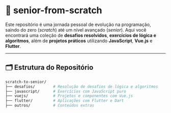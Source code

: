# 🧠 senior-from-scratch

Este repositório é uma jornada pessoal de evolução na programação, saindo do zero (_scratch_) até um nível avançado (_senior_). Aqui você encontrará uma coleção de **desafios resolvidos**, **exercícios de lógica e algoritmos**, além de **projetos práticos** utilizando **JavaScript**, **Vue.js** e **Flutter**.

---

## 🗂 Estrutura do Repositório

```bash
scratch-to-senior/
├── desafios/        # Resolução de desafios de lógica e algoritmos
├── javascript/      # Exercícios com JavaScript puro
├── vuejs/           # Projetos e componentes com Vue.js
├── flutter/         # Aplicações com Flutter e Dart
├── outros/          # Conteúdos extras
